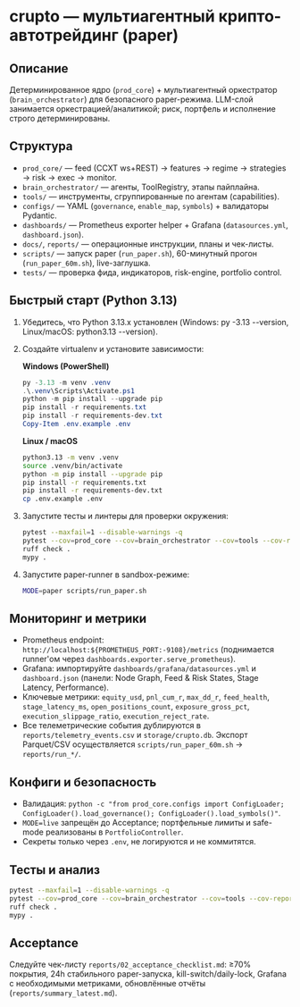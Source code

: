 ﻿# crupto — мультиагентный крипто-автотрейдинг (paper)

## Описание
Детерминированное ядро (`prod_core`) + мультиагентный оркестратор (`brain_orchestrator`) для безопасного paper-режима. LLM-слой занимается оркестрацией/аналитикой; риск, портфель и исполнение строго детерминированы.

## Структура
- `prod_core/` — feed (CCXT ws+REST) → features → regime → strategies → risk → exec → monitor.
- `brain_orchestrator/` — агенты, ToolRegistry, этапы пайплайна.
- `tools/` — инструменты, сгруппированные по агентам (capabilities).
- `configs/` — YAML (`governance`, `enable_map`, `symbols`) + валидаторы Pydantic.
- `dashboards/` — Prometheus exporter helper + Grafana (`datasources.yml`, `dashboard.json`).
- `docs/`, `reports/` — операционные инструкции, планы и чек-листы.
- `scripts/` — запуск paper (`run_paper.sh`), 60-минутный прогон (`run_paper_60m.sh`), live-заглушка.
- `tests/` — проверка фида, индикаторов, risk-engine, portfolio control.

## Быстрый старт (Python 3.13)
1. Убедитесь, что Python 3.13.x установлен (Windows: py -3.13 --version, Linux/macOS: python3.13 --version).
2. Создайте virtualenv и установите зависимости:

   **Windows (PowerShell)**
   ```powershell
   py -3.13 -m venv .venv
   .\.venv\Scripts\Activate.ps1
   python -m pip install --upgrade pip
   pip install -r requirements.txt
   pip install -r requirements-dev.txt
   Copy-Item .env.example .env
   ```

   **Linux / macOS**
   ```bash
   python3.13 -m venv .venv
   source .venv/bin/activate
   python -m pip install --upgrade pip
   pip install -r requirements.txt
   pip install -r requirements-dev.txt
   cp .env.example .env
   ```

3. Запустите тесты и линтеры для проверки окружения:
   ```bash
   pytest --maxfail=1 --disable-warnings -q
   pytest --cov=prod_core --cov=brain_orchestrator --cov=tools --cov-report=term-missing
   ruff check .
   mypy .
   ```

4. Запустите paper-runner в sandbox-режиме:
   ```bash
   MODE=paper scripts/run_paper.sh
   ```
## Мониторинг и метрики
- Prometheus endpoint: `http://localhost:${PROMETHEUS_PORT:-9108}/metrics` (поднимается runner'ом через `dashboards.exporter.serve_prometheus`).
- Grafana: импортируйте `dashboards/grafana/datasources.yml` и `dashboard.json` (панели: Node Graph, Feed & Risk States, Stage Latency, Performance).
- Ключевые метрики: `equity_usd`, `pnl_cum_r`, `max_dd_r`, `feed_health`, `stage_latency_ms`, `open_positions_count`, `exposure_gross_pct`, `execution_slippage_ratio`, `execution_reject_rate`.
- Все телеметрические события дублируются в `reports/telemetry_events.csv` и `storage/crupto.db`. Экспорт Parquet/CSV осуществляется `scripts/run_paper_60m.sh` → `reports/run_*/`.

## Конфиги и безопасность
- Валидация: `python -c "from prod_core.configs import ConfigLoader; ConfigLoader().load_governance(); ConfigLoader().load_symbols()"`.
- `MODE=live` запрещён до Acceptance; портфельные лимиты и safe-mode реализованы в `PortfolioController`.
- Секреты только через `.env`, не логируются и не коммитятся.

## Тесты и анализ
```bash
pytest --maxfail=1 --disable-warnings -q
pytest --cov=prod_core --cov=brain_orchestrator --cov=tools --cov-report=term-missing
ruff check .
mypy .
```

## Acceptance
Следуйте чек-листу `reports/02_acceptance_checklist.md`: ≥70% покрытия, 24h стабильного paper-запуска, kill-switch/daily-lock, Grafana с необходимыми метриками, обновлённые отчёты (`reports/summary_latest.md`).
